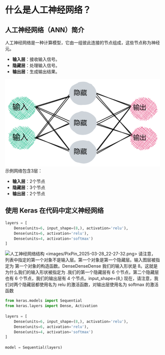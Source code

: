 # 什么是人工神经网络？

## 人工神经网络（ANN）简介

人工神经网络是一种计算模型，它由一组彼此连接的节点组成，这些节点称为神经元。

- **输入层**：接收输入信号。
- **隐藏层**：处理输入信号。
- **输出层**：生成输出结果。

![人工神经网络结构](images/PixPin_2025-03-28_22-33-19.png)
示例网络包含3层：

- **输入层**：2个节点
- **隐藏层**：3个节点
- **输出层**：2个节点

## 使用 Keras 在代码中定义神经网络
```python
layers = [
    Dense(units=6, input_shape=(8,), activation='relu'),
    Dense(units=6, activation='relu'),
    Dense(units=4, activation='softmax')
]
```
![人工神经网络结构](#) <images/PixPin_2025-03-28_22-27-32.png>
请注意，列表中指定的第一个对象不是输入层。第一个对象是第一个隐藏层。输入图层被指定为 第一个对象的构造函数。DenseDenseDense
我们的输入形状是 8。这就是为什么我们的输入形状被指定为 .我们的第一个隐藏层有 6 个节点，第二个隐藏层也有 6 个节点，我们的输出层有 4 个节点。input_shape=(8,)
现在，请注意，我们对两个隐藏层都使用名为 relu 的激活函数，对输出层使用名为 softmax 的激活函数
```python
from keras.models import Sequential
from keras.layers import Dense, Activation

layers = [
    Dense(units=6, input_shape=(8,), activation='relu'),
    Dense(units=6, activation='relu'),
    Dense(units=4, activation='softmax')
]

model = Sequential(layers)
```

